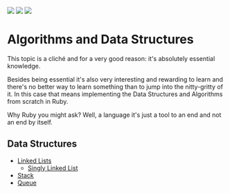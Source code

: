 ![](https://img.shields.io/badge/Ruby-red)
![](https://img.shields.io/badge/Algorithms-black)
![](https://img.shields.io/badge/Data-Structures-blue)

# Algorithms and Data Structures

This topic is a cliché and for a very good reason: it's absolutely essential knowledge. 

Besides being essential it's also very interesting and rewarding to learn and there's no better way to learn something than to jump into the nitty-gritty of it. In this case that means implementing the Data Structures and Algorithms from scratch in Ruby.

Why Ruby you might ask? Well, a language it's just a tool to an end and not an end by itself.

## Data Structures

- [Linked Lists](./LinkedList/SinglyLinkedList)
    - [Singly Linked List](./LinkedList/SinglyLinkedList/singly_linked_list.rb)
- [Stack](./Stack/stack.rb)
- [Queue](./Queue/queue.rb)